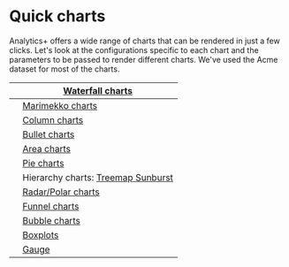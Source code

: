 # Quick charts

Analytics+ offers a wide range of charts that can be rendered in just a few clicks. Let's look at the configurations specific to each chart and the parameters to be passed to render different charts. We've used the Acme dataset for most of the charts.

| <img src="../.gitbook/assets/Untitled design.gif" alt="" data-size="original">         | [Waterfall charts](waterfall-charts.md)                                                                                                           |
| -------------------------------------------------------------------------------------- | ------------------------------------------------------------------------------------------------------------------------------------------------- |
| <img src="../.gitbook/assets/Untitled design (1).gif" alt="" data-size="original">     | [Marimekko charts](marimekko.md)                                                                                                                  |
| <img src="../.gitbook/assets/Untitled design (2) (1).gif" alt="" data-size="original"> | [Column charts](column-bar-charts.md)                                                                                                             |
| <img src="../.gitbook/assets/Untitled Project (126).gif" alt="" data-size="original">  | [Bullet charts](bullet-charts.md)                                                                                                                 |
| <img src="../.gitbook/assets/Untitled Project (127).gif" alt="" data-size="original">  | [Area charts](area-charts.md)                                                                                                                     |
| <img src="../.gitbook/assets/Untitled Project (128).gif" alt="" data-size="original">  | [Pie charts](pie-charts.md)                                                                                                                       |
| <img src="../.gitbook/assets/Untitled Project (129).gif" alt="" data-size="original">  | Hierarchy charts:                           [Treemap ](treemap-charts.md)                                          [Sunburst](sunburst-charts.md) |
| <img src="../.gitbook/assets/image (1594).png" alt="" data-size="original">            | [Radar/Polar charts](radar-polar-charts.md)                                                                                                       |
| <img src="../.gitbook/assets/Untitled Project (133).gif" alt="" data-size="original">  | [Funnel charts](funnel-charts.md)                                                                                                                 |
| <img src="../.gitbook/assets/Untitled Project (130).gif" alt="" data-size="original">  | [Bubble charts](bubble-charts.md)                                                                                                                 |
| <img src="../.gitbook/assets/Untitled Project (134).gif" alt="" data-size="original">  | [Boxplots](boxplots.md)                                                                                                                           |
| <img src="../.gitbook/assets/Untitled Project (141).gif" alt="" data-size="original">  | [Gauge](gauge.md)                                                                                                                                 |
